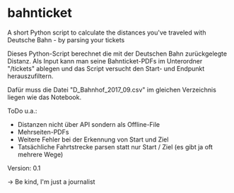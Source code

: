 # bahnticket
A short Python script to calculate the distances you've traveled with Deutsche Bahn - by parsing your tickets

Dieses Python-Script berechnet die mit der Deutschen Bahn zurückgelegte Distanz.
Als Input kann man seine Bahnticket-PDFs im Unterordner "/tickets" ablegen und das Script versucht den Start- und Endpunkt herauszufiltern.

Dafür muss die Datei "D_Bahnhof_2017_09.csv" im gleichen Verzeichnis liegen wie das Notebook.

ToDo u.a.:
- Distanzen nicht über API sondern als Offline-File
- Mehrseiten-PDFs
- Weitere Fehler bei der Erkennung von Start und Ziel
- Tatsächliche Fahrtstrecke parsen statt nur Start / Ziel (es gibt ja oft mehrere Wege) 

Version: 0.1

-> Be kind, I'm just a journalist
